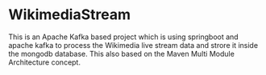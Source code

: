 # WikimediaStream
This is an Apache Kafka based project which is using springboot and apache kafka to process the Wikimedia live stream data and strore it inside the mongodb database. This also based on the Maven Multi Module Architecture concept.
